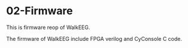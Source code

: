 02-Firmware
===========
This is firmware reop of WalkEEG.

The firmware of WalkEEG include FPGA verilog and CyConsole C code.
